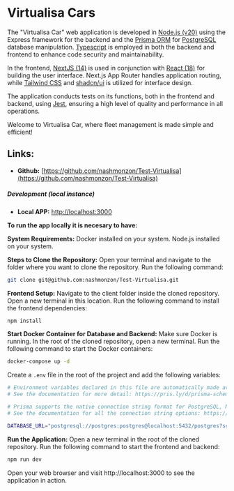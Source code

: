 # Virtualisa Cars

The "Virtualisa Car" web application is developed in [Node.js (v20)](https://www.npmjs.com/package/node/v/20.13.0)  using the Express framework for the backend and the [Prisma ORM](https://www.prisma.io/docs/getting-started) for [PostgreSQL](https://www.postgresql.org/) database manipulation. [Typescript](https://www.typescriptlang.org/) is employed in both the backend and frontend to enhance code security and maintainability.

In the frontend, [NextJS (14)](https://nextjs.org/) is used in conjunction with [React (18)](https://es.react.dev/blog/2022/03/29/react-v18) for building the user interface. Next.js App Router handles application routing, while [Tailwind CSS](https://tailwindcss.com/docs/installation) and [shadcn/ui](https://ui.shadcn.com/) is utilized for interface design.

The application conducts tests on its functions, both in the frontend and backend, using [Jest](https://jestjs.io/), ensuring a high level of quality and performance in all operations.

Welcome to Virtualisa Car, where fleet management is made simple and efficient!

## Links:

- **Github:** [https://github.com/nashmonzon/Test-Virtualisa](https://github.com/nashmonzon/Test-Virtualisa)

##### Development (local instance)

- **Local APP:** [http://localhost:3000](http://localhost:3000)

**To run the app locally it is necesary to have:**

**System Requirements:**
Docker installed on your system.
Node.js installed on your system.

**Steps to Clone the Repository:**
Open your terminal and navigate to the folder where you want to clone the repository.
Run the following command:
```bash
git clone git@github.com:nashmonzon/Test-Virtualisa.git
```

**Frontend Setup:**
Navigate to the client folder inside the cloned repository.
Open a new terminal in this location.
Run the following command to install the frontend dependencies:
```bash
npm install
```

**Start Docker Container for Database and Backend:**
Make sure Docker is running.
In the root of the cloned repository, open a new terminal.
Run the following command to start the Docker containers:
```bash
docker-compose up -d
```

Create a `.env` file in the root of the project and add the following variables:
```bash
# Environment variables declared in this file are automatically made available to Prisma.
# See the documentation for more detail: https://pris.ly/d/prisma-schema#accessing-environment-variables-from-the-schema

# Prisma supports the native connection string format for PostgreSQL, MySQL, SQLite, SQL Server, MongoDB and CockroachDB.
# See the documentation for all the connection string options: https://pris.ly/d/connection-strings

DATABASE_URL="postgresql://postgres:postgres@localhost:5432/postgres?schema=public"
```

**Run the Application:**
Open a new terminal in the root of the cloned repository.
Run the following command to start the frontend and backend:
```bash
npm run dev
```
Open your web browser and visit http://localhost:3000 to see the application in action.

